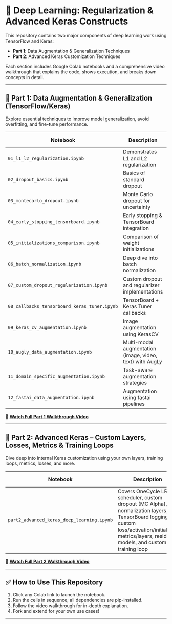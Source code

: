 # 🧠 Deep Learning: Regularization & Advanced Keras Constructs

This repository contains two major components of deep learning work using TensorFlow and Keras:

- **Part 1**: Data Augmentation & Generalization Techniques  
- **Part 2**: Advanced Keras Customization Techniques

Each section includes Google Colab notebooks and a comprehensive video walkthrough that explains the code, shows execution, and breaks down concepts in detail.

---

## 📁 Part 1: Data Augmentation & Generalization (TensorFlow/Keras)

Explore essential techniques to improve model generalization, avoid overfitting, and fine-tune performance.

| Notebook | Description | Colab Link |
|----------|-------------|------------|
| `01_l1_l2_regularization.ipynb` | Demonstrates L1 and L2 regularization | [Open in Colab](https://colab.research.google.com/drive/1jx50ZwuLSdVNvl8BoTfC_J7OZmbswehn?usp=sharing) |
| `02_dropout_basics.ipynb` | Basics of standard dropout | [Open in Colab](https://colab.research.google.com/drive/1_YAM3npPqGOFNG8OQ-RXf3JVznN5SmCD?usp=sharing) |
| `03_montecarlo_dropout.ipynb` | Monte Carlo dropout for uncertainty | [Open in Colab](https://colab.research.google.com/drive/15xoL8OoghlMOL_3CAC-hDwEFdq7BNX85?usp=sharing) |
| `04_early_stopping_tensorboard.ipynb` | Early stopping & TensorBoard integration | [Open in Colab](https://colab.research.google.com/drive/1CrbijMbuy7ZlieRbt5uX17zhDiy4C5P4?usp=sharing) |
| `05_initializations_comparison.ipynb` | Comparison of weight initializations | [Open in Colab](https://colab.research.google.com/drive/1mxpvxyfQMGx11f5LYYQpnJv8ZlypiRIA?usp=sharing) |
| `06_batch_normalization.ipynb` | Deep dive into batch normalization | [Open in Colab](https://colab.research.google.com/drive/1x3CU7ZZaGvB3vBoE4YWND2sheCqQ8p-N?usp=sharing) |
| `07_custom_dropout_regularization.ipynb` | Custom dropout and regularizer implementations | [Open in Colab](https://colab.research.google.com/drive/1fYay_jYN6asJo1HY_11GEq_ZY0YuBzL2?usp=sharing) |
| `08_callbacks_tensorboard_keras_tuner.ipynb` | TensorBoard + Keras Tuner callbacks | [Open in Colab](https://colab.research.google.com/drive/1WVCGjHHiAxh1HLHr2XL6_FVYjYf0VCzl?usp=sharing) |
| `09_keras_cv_augmentation.ipynb` | Image augmentation using KerasCV | [Open in Colab](https://colab.research.google.com/drive/16-8epeWCbSSqftk93C3QJCuSGSp0MJl9?usp=sharing) |
| `10_augly_data_augmentation.ipynb` | Multi-modal augmentation (image, video, text) with AugLy | [Open in Colab](https://colab.research.google.com/drive/17uGhNnVQpthfeaL4gEsOgYTzwG5P2kxA?usp=sharing) |
| `11_domain_specific_augmentation.ipynb` | Task-aware augmentation strategies | [Open in Colab](https://colab.research.google.com/drive/1RH6ztSj6yqkYm6jpUdUK6s6pml1D9KJa?usp=sharing) |
| `12_fastai_data_augmentation.ipynb` | Augmentation using fastai pipelines | [Open in Colab](https://colab.research.google.com/drive/1BwODECnAqxzIUw_AeMEBMahyyS6Rnsa-?usp=sharing) |


🎥 **[Watch Full Part 1 Walkthrough Video](https://youtu.be/part1-dummy-link)**

---

## 📁 Part 2: Advanced Keras – Custom Layers, Losses, Metrics & Training Loops

Dive deep into internal Keras customization using your own layers, training loops, metrics, losses, and more.

| Notebook | Description | Colab Link |
|----------|-------------|------------|
| `part2_advanced_keras_deep_learning.ipynb` | Covers OneCycle LR scheduler, custom dropout (MC Alpha), normalization layers, TensorBoard logging, custom loss/activation/initializer, metrics/layers, residual models, and custom training loop | [Open in Colab](https://colab.research.google.com/drive/1q73loj2SZtItwF8lxT_d5Ik4cVU9_hzr?usp=sharing) |

🎥 **[Watch Full Part 2 Walkthrough Video](https://youtu.be/part2-dummy-link)**

---

## ✅ How to Use This Repository

1. Click any Colab link to launch the notebook.
2. Run the cells in sequence; all dependencies are pip-installed.
3. Follow the video walkthrough for in-depth explanation.
4. Fork and extend for your own use cases!


---
